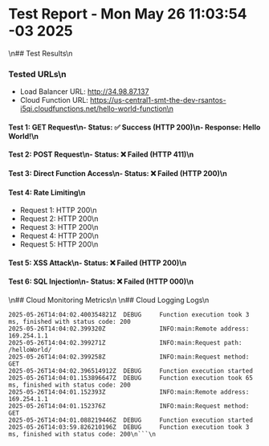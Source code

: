 # Test Report - Mon May 26 11:03:54 -03 2025
\n## Test Results\n
### Tested URLs\n
- Load Balancer URL: http://34.98.87.137
- Cloud Function URL: https://us-central1-smt-the-dev-rsantos-i5qi.cloudfunctions.net/hello-world-function\n
#### Test 1: GET Request\n- Status: ✅ Success (HTTP 200)\n- Response: Hello World!\n
#### Test 2: POST Request\n- Status: ❌ Failed (HTTP 411)\n
#### Test 3: Direct Function Access\n- Status: ❌ Failed (HTTP 200)\n
#### Test 4: Rate Limiting\n
- Request 1: HTTP 200\n
- Request 2: HTTP 200\n
- Request 3: HTTP 200\n
- Request 4: HTTP 200\n
- Request 5: HTTP 200\n
#### Test 5: XSS Attack\n- Status: ❌ Failed (HTTP 200)\n
#### Test 6: SQL Injection\n- Status: ❌ Failed (HTTP 000)\n
\n## Cloud Monitoring Metrics\n
\n## Cloud Logging Logs\n
```\nTIMESTAMP                       SEVERITY  TEXT_PAYLOAD
2025-05-26T14:04:02.400354821Z  DEBUG     Function execution took 3 ms, finished with status code: 200
2025-05-26T14:04:02.399320Z               INFO:main:Remote address: 169.254.1.1
2025-05-26T14:04:02.399271Z               INFO:main:Request path: /helloWorld/
2025-05-26T14:04:02.399258Z               INFO:main:Request method: GET
2025-05-26T14:04:02.396514912Z  DEBUG     Function execution started
2025-05-26T14:04:01.153896647Z  DEBUG     Function execution took 65 ms, finished with status code: 200
2025-05-26T14:04:01.152393Z               INFO:main:Remote address: 169.254.1.1
2025-05-26T14:04:01.152376Z               INFO:main:Request method: GET
2025-05-26T14:04:01.088219446Z  DEBUG     Function execution started
2025-05-26T14:03:59.826210196Z  DEBUG     Function execution took 3 ms, finished with status code: 200\n```\n
